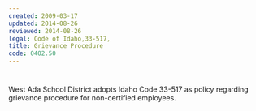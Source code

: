 ```yaml
---
created: 2009-03-17
updated: 2014-08-26
reviewed: 2014-08-26
legal: Code of Idaho,33-517,
title: Grievance Procedure
code: 0402.50
---
```


#  

West Ada School District adopts Idaho Code 33-517 as policy regarding grievance procedure for non-certified employees.

